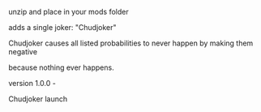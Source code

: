 unzip and place in your mods folder

adds a single joker: "Chudjoker"

Chudjoker causes all listed probabilities to never happen by making them negative

because nothing ever happens.

version 1.0.0 -

Chudjoker launch
